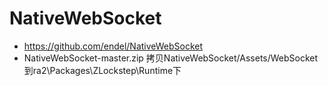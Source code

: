 
# NativeWebSocket
- https://github.com/endel/NativeWebSocket
- NativeWebSocket-master.zip 拷贝NativeWebSocket/Assets/WebSocket到ra2\Packages\ZLockstep\Runtime下